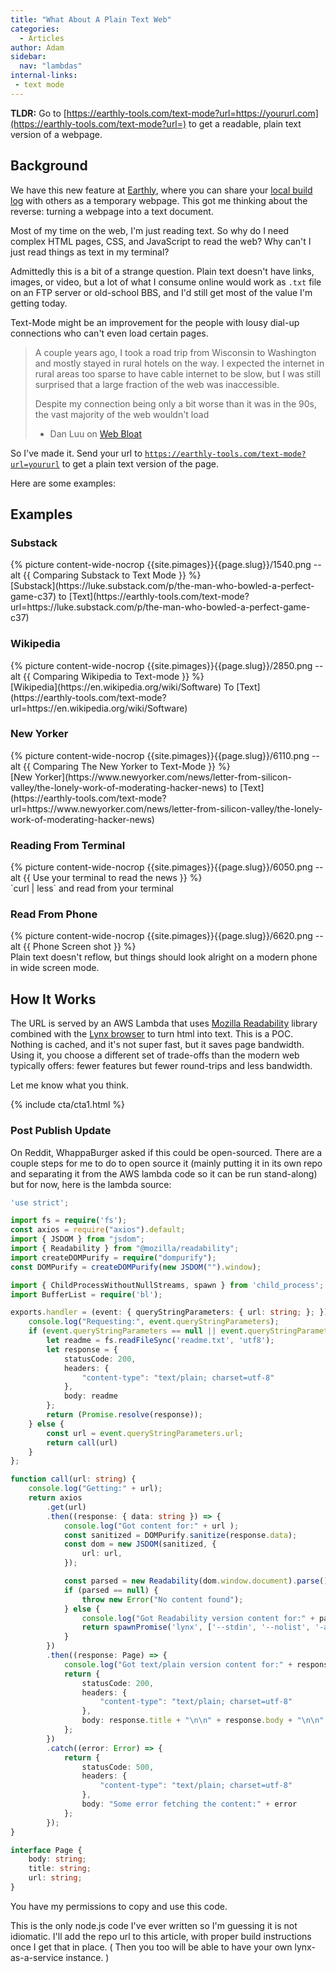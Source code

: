 ```yaml
---
title: "What About A Plain Text Web"
categories:
  - Articles
author: Adam
sidebar:
  nav: "lambdas"
internal-links:
 - text mode
---
```

__TLDR:__ Go to [https://earthly-tools.com/text-mode?url=https://yoururl.com](https://earthly-tools.com/text-mode?url=) to get a readable, plain text version of a webpage.
<!-- 
<div class="align-left">
 {% picture grid {{site.pimages}}{{page.slug}}/6050.png --picture --img width="350px" --alt {{ Reading via Curl }} %}
</div> -->

## Background

We have this new feature at [Earthly](https://earthly.dev/), where you can share your [local build log](https://ci.earthly.dev/logs?logId=10cd7603-ec37-4d1d-836d-017ba5c962b3) with others as a temporary webpage. This got me thinking about the reverse: turning a webpage into a text document.

Most of my time on the web, I'm just reading text. So why do I need complex HTML pages, CSS, and JavaScript to read the web? Why can't I just read things as text in my terminal?

Admittedly this is a bit of a strange question. Plain text doesn't have links, images, or video, but a lot of what I consume online would work as `.txt` file on an FTP server or old-school BBS, and I'd still get most of the value I'm getting today.

Text-Mode might be an improvement for the people with lousy dial-up connections who can't even load certain pages.

> A couple years ago, I took a road trip from Wisconsin to Washington and mostly stayed in rural hotels on the way. I expected the internet in rural areas too sparse to have cable internet to be slow, but I was still surprised that a large fraction of the web was inaccessible.
>
> Despite my connection being only a bit worse than it was in the 90s, the vast majority of the web wouldn't load
>
> - Dan Luu on [Web Bloat](https://danluu.com/web-bloat/)

So I've made it. Send your url to [`https://earthly-tools.com/text-mode?url=yoururl`](https://earthly-tools.com/text-mode?url=) to get a plain text version of the page.

Here are some examples:

## Examples

### Substack

<div class="wide">
{% picture content-wide-nocrop {{site.pimages}}{{page.slug}}/1540.png --alt {{ Comparing Substack to Text Mode }} %}
<figcaption>[Substack](https://luke.substack.com/p/the-man-who-bowled-a-perfect-game-c37) to [Text](https://earthly-tools.com/text-mode?url=https://luke.substack.com/p/the-man-who-bowled-a-perfect-game-c37)</figcaption>
</div>

### Wikipedia

<div class="wide">
{% picture content-wide-nocrop {{site.pimages}}{{page.slug}}/2850.png --alt {{ Comparing Wikipedia to Text-mode }} %}
<figcaption>[Wikipedia](https://en.wikipedia.org/wiki/Software) To [Text](https://earthly-tools.com/text-mode?url=https://en.wikipedia.org/wiki/Software)</figcaption>
</div>

### New Yorker

<div class="wide">
{% picture content-wide-nocrop {{site.pimages}}{{page.slug}}/6110.png --alt {{ Comparing The New Yorker to Text-Mode }} %}
<figcaption>[New Yorker](https://www.newyorker.com/news/letter-from-silicon-valley/the-lonely-work-of-moderating-hacker-news) to [Text](https://earthly-tools.com/text-mode?url=https://www.newyorker.com/news/letter-from-silicon-valley/the-lonely-work-of-moderating-hacker-news)</figcaption>
</div>

### Reading From Terminal

<div class="wide">
{% picture content-wide-nocrop {{site.pimages}}{{page.slug}}/6050.png --alt {{ Use your terminal to read the news }} %}
<figcaption>`curl | less` and read from your terminal</figcaption>
</div>

### Read From Phone

<div class="wide">
{% picture content-wide-nocrop {{site.pimages}}{{page.slug}}/6620.png --alt {{ Phone Screen shot }} %}
<figcaption>Plain text doesn't reflow, but things should look alright on a modern phone in wide screen mode.</figcaption>
</div>

## How It Works

The URL is served by an AWS Lambda that uses [Mozilla Readability](https://github.com/mozilla/readability) library combined with the [Lynx browser](https://lynx.invisible-island.net/) to turn html into text. This is a POC. Nothing is cached, and it's not super fast, but it saves page bandwidth. Using it, you choose a different set of trade-offs than the modern web typically offers: fewer features but fewer round-trips and less bandwidth.

Let me know what you think.

{% include cta/cta1.html %}

### Post Publish Update

On Reddit, WhappaBurger asked if this could be open-sourced. There are a couple steps for me to do to open source it (mainly putting it in its own repo and separating it from the AWS lambda code so it can be run stand-along) but for now, here is the lambda source:

~~~{.ts caption="app.ts"}
'use strict';

import fs = require('fs');
const axios = require("axios").default;
import { JSDOM } from "jsdom";
import { Readability } from "@mozilla/readability";
import createDOMPurify = require("dompurify");
const DOMPurify = createDOMPurify(new JSDOM("").window);

import { ChildProcessWithoutNullStreams, spawn } from 'child_process';
import BufferList = require('bl');

exports.handler = (event: { queryStringParameters: { url: string; }; }) => {
    console.log("Requesting:", event.queryStringParameters);
    if (event.queryStringParameters == null || event.queryStringParameters.url === undefined || event.queryStringParameters.url === "") {
        let readme = fs.readFileSync('readme.txt', 'utf8');
        let response = {
            statusCode: 200,
            headers: {
                "content-type": "text/plain; charset=utf-8"
            },
            body: readme
        };
        return (Promise.resolve(response));
    } else {
        const url = event.queryStringParameters.url;
        return call(url)
    }
};

function call(url: string) {
    console.log("Getting:" + url);
    return axios
        .get(url)
        .then((response: { data: string }) => {
            console.log("Got content for:" + url );
            const sanitized = DOMPurify.sanitize(response.data);
            const dom = new JSDOM(sanitized, {
                url: url,
            });

            const parsed = new Readability(dom.window.document).parse();
            if (parsed == null) {
                throw new Error("No content found");
            } else {
                console.log("Got Readability version content for:" + parsed.title + "(" + url + ")");
                return spawnPromise('lynx', ['--stdin', '--nolist', '-assume_charset=utf8', '--dump'], parsed.content, parsed.title, url);
            }
        })
        .then((response: Page) => {
            console.log("Got text/plain version content for:" + response.title + "(" + response.url + ")");
            return {
                statusCode: 200,
                headers: {
                    "content-type": "text/plain; charset=utf-8"
                },
                body: response.title + "\n\n" + response.body + "\n\n" + "Text-Mode By Earthly.dev"
            };
        })
        .catch((error: Error) => {
            return {
                statusCode: 500,
                headers: {
                    "content-type": "text/plain; charset=utf-8"
                },
                body: "Some error fetching the content:" + error
            };
        });
}

interface Page {
    body: string;
    title: string;
    url: string;
}
~~~

You have my permissions to copy and use this code.

This is the only node.js code I've ever written so I'm guessing it is not idiomatic. I'll add the repo url to this article, with proper build instructions once I get that in place. ( Then you too will be able to have your own lynx-as-a-service instance. )
